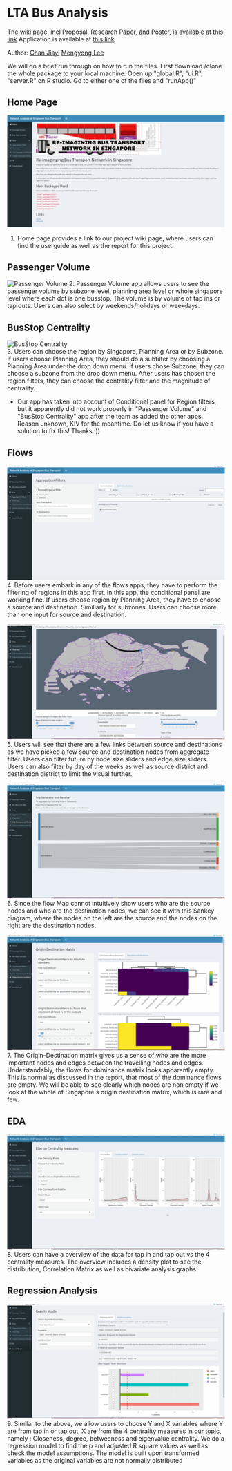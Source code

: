 # LTA Bus Analysis

The wiki page, incl Proposal, Research Paper, and Poster, is available at [this link](https://wiki.smu.edu.sg/1920t2isss608/Group08_proposal)
Application is available at [this link](https://cjy93.shinyapps.io/projrshiny_master/)

Author:
[Chan Jiayi](https://www.linkedin.com/in/jiayi-chan123456/)
[Mengyong Lee](https://www.linkedin.com/in/mylee1/)

We will do a brief run through on how to run the files.
First download /clone the whole package to your local machine. Open up "global.R", "ui.R", "server.R" on R studio. Go to either one of the files and "runApp()"

## Home Page
![Home Page](gifs/home.png)
1. Home page provides a link to our project wiki page, where users can find the userguide as well as the report for this project.  

## Passenger Volume
![Passenger Volume](gifs/PassengerVolume.gif)
2. Passenger Volume app allows users to see the passenger volume by subzone level, planning area level or whole singapore level where each dot is one busstop. The volume is by volume of tap ins or tap outs. Users can also select by weekends/holidays or weekdays.  

## BusStop Centrality
![BusStop Centrality](gifs/BusStopCentrality.gif)  
3. Users can choose the region by Singapore, Planning Area or by Subzone. If users choose Planning Area, they should do a subfilter by choosing a Planning Area under the drop down menu. If users chose Subzone, they can choose a subzone from the drop down menu. After users has chosen the region filters, they can choose the centrality filter and the magnitude of centrality.  
* Our app has taken into account of Conditional panel for Region filters, but it apparently did not work properly in "Passenger Volume" and "BusStop Centrality" app after the team as added the other apps. Reason unknown, KIV for the meantime. Do let us know if you have a solution to fix this! Thanks :))   

## Flows
![Aggregate Filters](gifs/AggregateFilters.gif)  
4. Before users embark in any of the flows apps, they have to perform the filtering of regions in this app first. In this app, the conditional panel are working fine. If users choose region by Planning Area, they have to choose a source and destination. Similiarly for subzones. Users can choose more than one input for source and destination.  

![Flow Map](gifs/flowmap.gif)  
5. Users will see that there are a few links between source and destinations as we have picked a few source and destination nodes from aggregate filter. Users can filter future by node size sliders and edge size sliders. Users can also filter by day of the weeks as well as source district and destination district to limit the visual further.  

![Trip Generator and Receiver](gifs/tripGeneratorReceiver.gif)  
6. Since the flow Map cannot intuitively show users who are the source nodes and who are the destination nodes, we can see it with this Sankey diagram, where the nodes on the left are the source and the nodes on the right are the destination nodes.  

![Origin Destination Matrix](gifs/ODMatrix.gif)   
7. The Origin-Destination matrix gives us a sense of who are the more important nodes and edges between the travelling nodes and edges. Understandably, the flows for dominance matrix looks apparently empty. This is normal as discussed in the report, that most of the dominance flows are empty. We will be able to see clearly which nodes are non empty if we look at the whole of Singapore's origin destination matrix, which is rare and few.  

## EDA
![EDA](gifs/EDA.gif)   
8. Users can have a overview of the data for tap in and tap out vs the 4 centrality measures. The overview includes a density plot to see the distribution, Correlation Matrix as well as bivariate analysis graphs.  

## Regression Analysis
![Regression Analysis](gifs/regression.gif)   
9. Similar to the above, we allow users to choose Y and X variables where Y are from tap in or tap out, X are from the 4 centrality measures in our topic, namely : Closeness, degree, betweeness and eigenvalue centrality. We do a regression model to find the p and adjusted R square values as well as check the model assumptions. The model is built upon transformed variables as the original variables are not normally distributed
